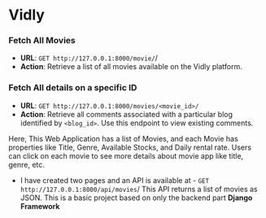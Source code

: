 # Vidly


### Fetch All Movies 
- **URL**: `GET http://127.0.0.1:8000/movie/`/
- **Action**: Retrieve a list of all movies available on the Vidly platform.

### Fetch All details on a specific ID
- **URL**: `GET http://127.0.0.1:8000/movies/<movie_id>/`
- **Action**: Retrieve all comments associated with a particular blog identified by `<blog_id>`. Use this endpoint to view existing comments.



Here, This Web Application has a list of Movies, and each Movie has properties like Title, Genre, Available Stocks, and Daily rental rate. Users can click on each movie to see more details about movie app like title, genre, etc. 
- I have created two pages and an API is available at  - `GET http://127.0.0.1:8000/api/movies`/
This API returns a list of movies as JSON. This is a basic project based on only the backend part **Django Framework**

 
